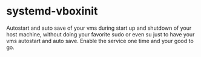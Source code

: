 systemd-vboxinit
=============

Autostart and auto save of your vms during start up and shutdown of your host machine, without doing your favorite sudo or 
even su just to have your vms autostart and auto save. Enable the service one time and your good to go.
